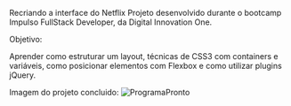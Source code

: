 Recriando a interface do Netflix
Projeto desenvolvido durante o bootcamp Impulso FullStack Developer, da Digital Innovation One.

Objetivo:  

Aprender como estruturar um layout, técnicas de CSS3 com containers e variáveis, como posicionar elementos com Flexbox e como utilizar plugins jQuery.

Imagem do projeto concluido: 
![ProgramaPronto](https://user-images.githubusercontent.com/97976672/163410143-62204fe8-dbef-4aba-b0b6-6be32f803bd2.png)
